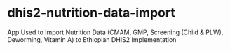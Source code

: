 # dhis2-nutrition-data-import
App Used to Import Nutrition Data (CMAM, GMP, Screening (Child &amp; PLW), Deworming, Vitamin A) to Ethiopian DHIS2 Implementation
